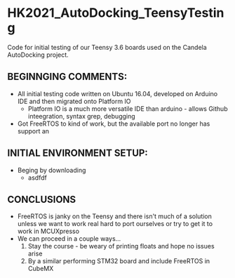 # HK2021_AutoDocking_TeensyTesting
Code for initial testing of our Teensy 3.6 boards used on the Candela AutoDocking project. 

## BEGINNGING COMMENTS:
- All initial testing code written on Ubuntu 16.04, developed on Arduino IDE and then migrated onto Platform IO
  * Platform IO is a much more versatile IDE than arduino - allows Github inteegration, syntax grep, debugging
- Got FreeRTOS to kind of work, but the available port no longer has support an

## INITIAL ENVIRONMENT SETUP:
- Beging by downloading 
  * asdfdf
## CONCLUSIONS
- FreeRTOS is janky on the Teensy and there isn't much of a solution unless we want to work real hard to port ourselves or try to get it to work in MCUXpresso
- We can proceed in a couple ways...
  1. Stay the course - be weary of printing floats and hope no issues arise
  2. By a similar performing STM32 board and include FreeRTOS in CubeMX

